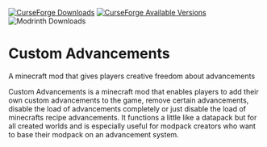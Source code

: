 [![CurseForge Downloads](https://cf.way2muchnoise.eu/full_771473_downloads.svg)](https://www.curseforge.com/minecraft/mc-mods/custom-advancements)
[![CurseForge Available Versions](https://cf.way2muchnoise.eu/versions/771473.svg)](https://www.curseforge.com/minecraft/mc-mods/custom-advancements)
![Modrinth Downloads](https://img.shields.io/modrinth/dt/cvjKMjpc?logo=modrinth&link=https%3A%2F%2Fmodrinth.com%2Fmod%2Fcustom-advancements)

# Custom Advancements
A minecraft mod that gives players creative freedom about advancements

Custom Advancements is a minecraft mod that enables players to add their own custom advancements to the game, remove certain advancements, disable the load of advancements completely or just disable the load of minecrafts recipe advancements. 
It functions a little like a datapack but for all created worlds and is especially useful for modpack creators who want to base their modpack on an advancement system.















